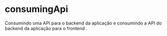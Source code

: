 # consumingApi
Consumindo uma API para o backend da aplicação e consumindo a API  do backend da aplicação para o frontend .
